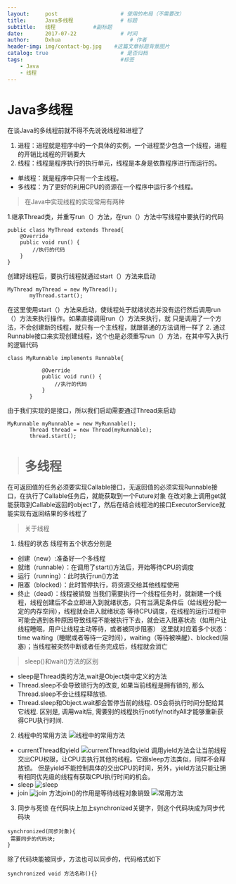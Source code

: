 ```yaml
---
layout:     post                    # 使用的布局（不需要改）
title:      Java多线程               # 标题
subtitle:   线程            #副标题
date:       2017-07-22              # 时间
author:     Dxhua                      # 作者
header-img: img/contact-bg.jpg    #这篇文章标题背景图片
catalog: true                       # 是否归档
tags:                               #标签
    - Java
    - 线程
---
```



# Java多线程 #
在谈Java的多线程前就不得不先说说线程和进程了

1. 进程：进程就是程序中的一个具体的实例，一个进程至少包含一个线程，进程的开销比线程的开销要大
2. 线程：线程是程序执行的执行单元，线程是本身是依靠程序进行而运行的。
- 单线程：就是程序中只有一个主线程。
- 多线程：为了更好的利用CPU的资源在一个程序中运行多个线程。
> 在Java中实现线程的实现常用有两种

1.继承Thread类，并重写run（）方法，在run（）方法中写线程中要执行的代码
```
public class MyThread extends Thread{
    @Override
    public void run() {
        //执行的代码
    }
}
```
创建好线程后，要执行线程就通过start（）方法来启动
```
MyThread myThread = new MyThread();
       myThread.start();
```
在这里使用start（）方法来启动，使线程处于就绪状态并没有运行然后调用run（）方法来执行操作。如果直接调用run（）方法来执行，就
只是调用了一个方法，不会创建新的线程，就只有一个主线程，就跟普通的方法调用一样了
2. 通过Runnable接口来实现创建线程，这个也是必须重写run（）方法，在其中写入执行的逻辑代码
```
class MyRunnable implements Runnable{

           @Override
           public void run() {
               //执行的代码
           }
       }
```
由于我们实现的是接口，所以我们启动需要通过Thread来启动
```
MyRunnable myRunnable = new MyRunnable();
       Thread thread = new Thread(myRunnable);
       thread.start();
```
> # 多线程 #

在可返回值的任务必须要实现Callable接口，无返回值的必须实现Runnable接口，在执行了Callable任务后，就能获取到一个Future对象
在改对象上调用get就能获取到Callable返回的object了，然后在结合线程池的接口ExecutorService就能实现有返回结果的多线程了

> 关于线程

1. 线程的状态
线程有五个状态分别是
- 创建（new）:准备好一个多线程
- 就绪（runnable）：在调用了start()方法后，开始等待CPU的调度
- 运行（running）：此时执行run()方法
- 阻塞（blocked）：此时暂停执行，将资源交给其他线程使用
- 终止（dead）：线程被销毁
当我们需要执行一个线程任务时，就新建一个线程，线程创建后不会立即进入到就绪状态，只有当满足条件后（给线程分配一定的内存空间），线程就会进入就绪状态
等待CPU调度，在线程的运行过程中可能会遇到各种原因导致线程不能被执行下去，就会进入阻塞状态（如用户让线程睡眠，用户让线程主动等待，或者被同步阻塞）
这里就对应着多个状态：time waiting（睡眠或者等待一定时间），waiting（等待被唤醒）、blocked(阻塞)；当线程被突然中断或者任务完成后，线程就会消亡

> sleep()和wait()方法的区别

- sleep是Thread类的方法,wait是Object类中定义的方法
- Thread.sleep不会导致锁行为的改变, 如果当前线程是拥有锁的, 那么Thread.sleep不会让线程释放锁.
- Thread.sleep和Object.wait都会暂停当前的线程. OS会将执行时间分配给其它线程. 区别是, 调用wait后, 需要别的线程执行notify/notifyAll才能够重新获得CPU执行时间.

2. 线程中的常用方法
![线程中的常用方法](http://ovt2nfhfc.bkt.clouddn.com/0fa5377ea96ec19ffad31e0f925a28bc.png)
- currentThread和yield
![currentThread和yield](http://ovt2nfhfc.bkt.clouddn.com/0585d49e5bddf154e93832d1f6403056.png)
调用yield方法会让当前线程交出CPU权限，让CPU去执行其他的线程。它跟sleep方法类似，同样不会释放锁。
但是yield不能控制具体的交出CPU的时间，另外，yield方法只能让拥有相同优先级的线程有获取CPU执行时间的机会。
- sleep
![sleep](http://ovt2nfhfc.bkt.clouddn.com/0cd948503288044d1e2ce26f819f1d3b.png)
- join
![join](http://ovt2nfhfc.bkt.clouddn.com/be273e7f4ef7d6845ab455f5ab98707c.png)
方法join()的作用是等待线程对象销毁
![常用方法](http://ovt2nfhfc.bkt.clouddn.com/16f6719eddf02ab8359e88dc797726c4.png)
3. 同步与死锁
在代码块上加上synchronized关键字，则这个代码块成为同步代码块
```
synchronized(同步对象){
 需要同步的代码块;
}
```
除了代码块能被同步，方法也可以同步的，代码格式如下
```
synchronized void 方法名称(){}
```
